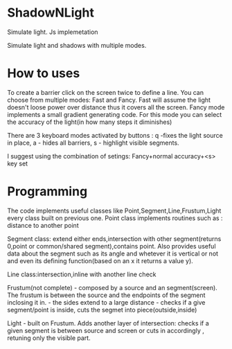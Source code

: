 # ShadowNLight
Simulate light. Js implemetation

Simulate light and shadows with multiple modes. 

# How to uses
To create a barrier click on the screen twice to define a line.
You can choose from multiple modes: Fast and Fancy. Fast will assume the light doesn't loose power over distance thus it covers all the screen.
Fancy mode implements a small gradient generating code. For this mode you can select the accuracy of the light(in how many steps it diminishes)

There are 3 keyboard modes activated by buttons : q -fixes the light source in place, a - hides all barriers, s - highlight visible segments.

I suggest using the combination of setings: Fancy+normal accuracy+\<s\> key set
  
# Programming
The code implements useful classes like Point,Segment,Line,Frustum,Light every class built on previous one. 
Point class implements routines such as : distance to another point

Segment class:  extend either ends,intersection with other segment(returns 0,point or common/shared segment),contains point. Also provides useful data about the segment such as its angle and whetever it is vertical or not and even its defining function(based on an x it returns a value y).

Line class:intersection,inline with another line check

Frustum(not complete) \- composed by a source and an segment(screen). The frustum is between the source and the endpoints of the segment inclosing it in. 
        \- the sides extend to a large distance 
        \- checks if a give segment/point is inside, cuts the segmet into piece(outside,inside)
        
Light - built on Frustum. Adds another layer of intersection: checks if a given segment is between source and screen or cuts in accordingly , retuning only the visible part.
